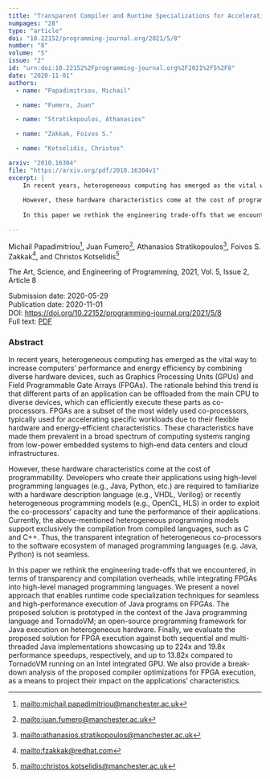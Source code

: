 ```yaml
---
title: "Transparent Compiler and Runtime Specializations for Accelerating Managed Languages on FPGAs"
numpages: "28"
type: "article"
doi: "10.22152/programming-journal.org/2021/5/8"
number: "8"
volume: "5"
issue: "2"
id: "urn:doi:10.22152%2Fprogramming-journal.org%2F2021%2F5%2F8"
date: "2020-11-01"
authors: 
  - name: "Papadimitriou, Michail"

  - name: "Fumero, Juan"

  - name: "Stratikopoulos, Athanasios"

  - name: "Zakkak, Foivos S."

  - name: "Kotselidis, Christos"

arxiv: "2010.16304"
file: "https://arxiv.org/pdf/2010.16304v1"
excerpt: |
    In recent years, heterogeneous computing has emerged as the vital way to increase computers’ performance and energy efficiency by combining diverse hardware devices, such as Graphics Processing Units (GPUs) and Field Programmable Gate Arrays (FPGAs). The rationale behind this trend is that different parts of an application can be offloaded from the main CPU to diverse devices, which can efficiently execute these parts as co-processors. FPGAs are a subset of the most widely used co-processors, typically used for accelerating specific workloads due to their flexible hardware and energy-efficient characteristics. These characteristics have made them prevalent in a broad spectrum of computing systems ranging from low-power embedded systems to high-end data centers and cloud infrastructures. 
    
    However, these hardware characteristics come at the cost of programmability. Developers who create their applications using high-level programming languages (e.g., Java, Python, etc.) are required to familiarize with a hardware description language (e.g., VHDL, Verilog) or recently heterogeneous programming models (e.g., OpenCL, HLS) in order to exploit the co-processors’ capacity and tune the performance of their applications. Currently, the above-mentioned heterogeneous programming models support exclusively the compilation from compiled languages, such as C and C++. Thus, the transparent integration of heterogeneous co-processors to the software ecosystem of managed programming languages (e.g. Java, Python) is not seamless. 
    
    In this paper we rethink the engineering trade-offs that we encountered, in terms of transparency and compilation overheads, while integrating FPGAs into high-level managed programming languages. We present a novel approach that enables runtime code specialization techniques for seamless and high-performance execution of Java programs on FPGAs. The proposed solution is prototyped in the context of the Java programming language and TornadoVM; an open-source programming framework for Java execution on heterogeneous hardware. Finally, we evaluate the proposed solution for FPGA execution against both sequential and multi-threaded Java implementations showcasing up to 224x and 19.8x performance speedups, respectively, and up to 13.82x compared to TornadoVM running on an Intel integrated GPU. We also provide a break-down analysis of the proposed compiler optimizations for FPGA execution, as a means to project their impact on the applications’ characteristics.

---
```

Michail Papadimitriou[^1], Juan Fumero[^2], Athanasios Stratikopoulos[^3], Foivos S. Zakkak[^4], and Christos Kotselidis[^5]

The Art, Science, and Engineering of Programming, 2021, Vol. 5, Issue 2, Article 8

Submission date: 2020-05-29  
Publication date: 2020-11-01  
DOI: <https://doi.org/10.22152/programming-journal.org/2021/5/8>  
Full text: [PDF](https://arxiv.org/pdf/2010.16304v1)  


### Abstract

In recent years, heterogeneous computing has emerged as the vital way to increase computers’ performance and energy efficiency by combining diverse hardware devices, such as Graphics Processing Units (GPUs) and Field Programmable Gate Arrays (FPGAs). The rationale behind this trend is that different parts of an application can be offloaded from the main CPU to diverse devices, which can efficiently execute these parts as co-processors. FPGAs are a subset of the most widely used co-processors, typically used for accelerating specific workloads due to their flexible hardware and energy-efficient characteristics. These characteristics have made them prevalent in a broad spectrum of computing systems ranging from low-power embedded systems to high-end data centers and cloud infrastructures. 

However, these hardware characteristics come at the cost of programmability. Developers who create their applications using high-level programming languages (e.g., Java, Python, etc.) are required to familiarize with a hardware description language (e.g., VHDL, Verilog) or recently heterogeneous programming models (e.g., OpenCL, HLS) in order to exploit the co-processors’ capacity and tune the performance of their applications. Currently, the above-mentioned heterogeneous programming models support exclusively the compilation from compiled languages, such as C and C++. Thus, the transparent integration of heterogeneous co-processors to the software ecosystem of managed programming languages (e.g. Java, Python) is not seamless. 

In this paper we rethink the engineering trade-offs that we encountered, in terms of transparency and compilation overheads, while integrating FPGAs into high-level managed programming languages. We present a novel approach that enables runtime code specialization techniques for seamless and high-performance execution of Java programs on FPGAs. The proposed solution is prototyped in the context of the Java programming language and TornadoVM; an open-source programming framework for Java execution on heterogeneous hardware. Finally, we evaluate the proposed solution for FPGA execution against both sequential and multi-threaded Java implementations showcasing up to 224x and 19.8x performance speedups, respectively, and up to 13.82x compared to TornadoVM running on an Intel integrated GPU. We also provide a break-down analysis of the proposed compiler optimizations for FPGA execution, as a means to project their impact on the applications’ characteristics.


[^1]: <mailto:michail.papadimitriou@manchester.ac.uk>

[^2]: <mailto:juan.fumero@manchester.ac.uk>

[^3]: <mailto:athanasios.stratikopoulos@manchester.ac.uk>

[^4]: <mailto:fzakkak@redhat.com>

[^5]: <mailto:christos.kotselidis@manchester.ac.uk>

